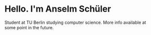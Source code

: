 # Hello. I'm Anselm Schüler

Student at TU Berlin studying computer science.
More info available at some point in the future.
